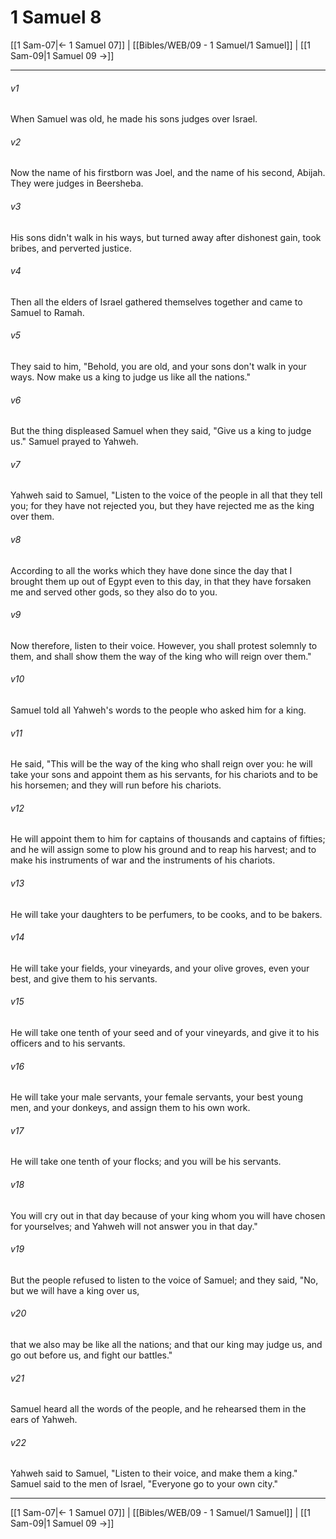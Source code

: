 # 1 Samuel 8

[[1 Sam-07|← 1 Samuel 07]] | [[Bibles/WEB/09 - 1 Samuel/1 Samuel]] | [[1 Sam-09|1 Samuel 09 →]]
***



###### v1 
When Samuel was old, he made his sons judges over Israel. 

###### v2 
Now the name of his firstborn was Joel, and the name of his second, Abijah. They were judges in Beersheba. 

###### v3 
His sons didn't walk in his ways, but turned away after dishonest gain, took bribes, and perverted justice. 

###### v4 
Then all the elders of Israel gathered themselves together and came to Samuel to Ramah. 

###### v5 
They said to him, "Behold, you are old, and your sons don't walk in your ways. Now make us a king to judge us like all the nations." 

###### v6 
But the thing displeased Samuel when they said, "Give us a king to judge us." Samuel prayed to Yahweh. 

###### v7 
Yahweh said to Samuel, "Listen to the voice of the people in all that they tell you; for they have not rejected you, but they have rejected me as the king over them. 

###### v8 
According to all the works which they have done since the day that I brought them up out of Egypt even to this day, in that they have forsaken me and served other gods, so they also do to you. 

###### v9 
Now therefore, listen to their voice. However, you shall protest solemnly to them, and shall show them the way of the king who will reign over them." 

###### v10 
Samuel told all Yahweh's words to the people who asked him for a king. 

###### v11 
He said, "This will be the way of the king who shall reign over you: he will take your sons and appoint them as his servants, for his chariots and to be his horsemen; and they will run before his chariots. 

###### v12 
He will appoint them to him for captains of thousands and captains of fifties; and he will assign some to plow his ground and to reap his harvest; and to make his instruments of war and the instruments of his chariots. 

###### v13 
He will take your daughters to be perfumers, to be cooks, and to be bakers. 

###### v14 
He will take your fields, your vineyards, and your olive groves, even your best, and give them to his servants. 

###### v15 
He will take one tenth of your seed and of your vineyards, and give it to his officers and to his servants. 

###### v16 
He will take your male servants, your female servants, your best young men, and your donkeys, and assign them to his own work. 

###### v17 
He will take one tenth of your flocks; and you will be his servants. 

###### v18 
You will cry out in that day because of your king whom you will have chosen for yourselves; and Yahweh will not answer you in that day." 

###### v19 
But the people refused to listen to the voice of Samuel; and they said, "No, but we will have a king over us, 

###### v20 
that we also may be like all the nations; and that our king may judge us, and go out before us, and fight our battles." 

###### v21 
Samuel heard all the words of the people, and he rehearsed them in the ears of Yahweh. 

###### v22 
Yahweh said to Samuel, "Listen to their voice, and make them a king." Samuel said to the men of Israel, "Everyone go to your own city."

***
[[1 Sam-07|← 1 Samuel 07]] | [[Bibles/WEB/09 - 1 Samuel/1 Samuel]] | [[1 Sam-09|1 Samuel 09 →]]
